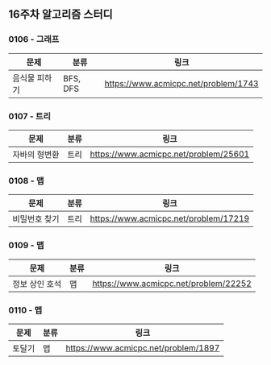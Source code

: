 ## 16주차 알고리즘 스터디  


### 0106 - 그래프

| 문제      | 분류       | 링크                                   |
|---------|----------|--------------------------------------|
| 음식물 피하기 | BFS, DFS | https://www.acmicpc.net/problem/1743 |

### 0107 - 트리

| 문제      | 분류 | 링크                                    |
|---------|----|---------------------------------------|
| 자바의 형변환 | 트리 | https://www.acmicpc.net/problem/25601 |

### 0108 - 맵

| 문제      | 분류 | 링크                                    |
|---------|----|---------------------------------------|
| 비밀번호 찾기 | 트리 | https://www.acmicpc.net/problem/17219 |


### 0109 - 맵

| 문제       | 분류 | 링크                                    |
|----------|----|---------------------------------------|
| 정보 상인 호석 | 맵  | https://www.acmicpc.net/problem/22252 |

### 0110 - 맵

| 문제  | 분류 | 링크                                   |
|-----|----|--------------------------------------|
| 토달기 | 맵  | https://www.acmicpc.net/problem/1897 |